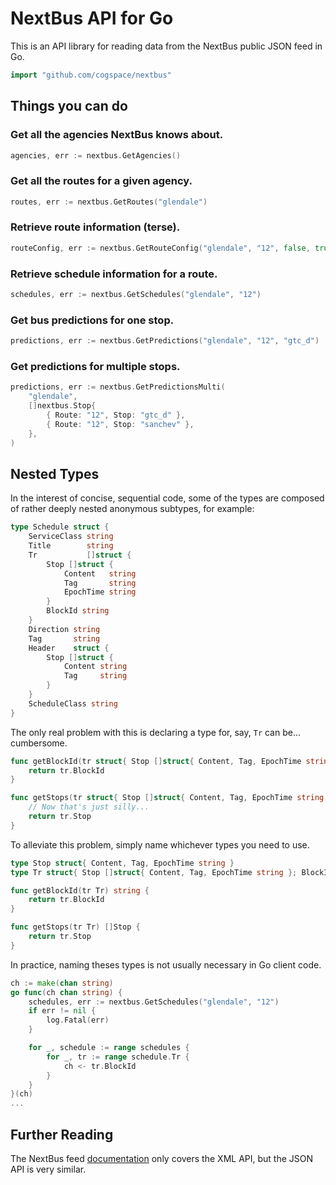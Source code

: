 NextBus API for Go
==================

This is an API library for reading data from the NextBus public JSON feed in Go.

```go
import "github.com/cogspace/nextbus"
```

Things you can do
-----------------

### Get all the agencies NextBus knows about.


```go
agencies, err := nextbus.GetAgencies()
```

### Get all the routes for a given agency.

```go
routes, err := nextbus.GetRoutes("glendale")
```

### Retrieve route information (terse).

```go
routeConfig, err := nextbus.GetRouteConfig("glendale", "12", false, true)
```

### Retrieve schedule information for a route.

```go
schedules, err := nextbus.GetSchedules("glendale", "12")
```

### Get bus predictions for one stop.

```go
predictions, err := nextbus.GetPredictions("glendale", "12", "gtc_d")
```

### Get predictions for multiple stops.

```go
predictions, err := nextbus.GetPredictionsMulti(
    "glendale",
    []nextbus.Stop{
        { Route: "12", Stop: "gtc_d" },
        { Route: "12", Stop: "sanchev" },
    },
)
```

Nested Types
------------
In the interest of concise, sequential code, some of the types are composed
of rather deeply nested anonymous subtypes, for example:

```go
type Schedule struct {
	ServiceClass string
	Title        string
	Tr           []struct {
		Stop []struct {
			Content   string
			Tag       string
			EpochTime string
		}
		BlockId string
	}
	Direction string
	Tag       string
	Header    struct {
		Stop []struct {
			Content string
			Tag     string
		}
	}
	ScheduleClass string
}
```

The only real problem with this is declaring a type for, say, `Tr` can be...
cumbersome.

```go
func getBlockId(tr struct{ Stop []struct{ Content, Tag, EpochTime string}; BlockId string }) string {
    return tr.BlockId
}

func getStops(tr struct{ Stop []struct{ Content, Tag, EpochTime string }; BlockId string }) []struct{ Content, Tag, EpochTime string } {
    // Now that's just silly...
    return tr.Stop
}
```

To alleviate this problem, simply name whichever types you need to use.

```go
type Stop struct{ Content, Tag, EpochTime string }
type Tr struct{ Stop []struct{ Content, Tag, EpochTime string }; BlockId string }

func getBlockId(tr Tr) string {
    return tr.BlockId
}

func getStops(tr Tr) []Stop {
    return tr.Stop
}
```

In practice, naming theses types is not usually necessary in Go client code.

```go
ch := make(chan string)
go func(ch chan string) {
    schedules, err := nextbus.GetSchedules("glendale", "12")
    if err != nil {
        log.Fatal(err)
    }

    for _, schedule := range schedules {
        for _, tr := range schedule.Tr {
            ch <- tr.BlockId
        }
    }
}(ch)
...
```

Further Reading
---------------
The NextBus feed [documentation][1] only covers the XML API, but the JSON API is very similar.

[1]: http://www.nextbus.com/xmlFeedDocs/NextBusXMLFeed.pdf
